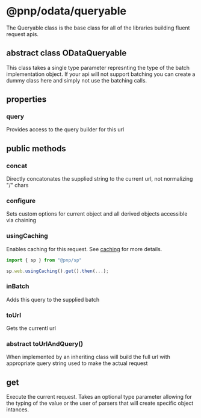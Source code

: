 # @pnp/odata/queryable

The Queryable class is the base class for all of the libraries building fluent request apis.

## abstract class ODataQueryable<BatchType extends ODataBatch>

This class takes a single type parameter represnting the type of the batch implementation object. If your api will not support batching 
you can create a dummy class here and simply not use the batching calls.

## properties

### query

Provides access to the query builder for this url



## public methods

### concat

Directly concatonates the supplied string to the current url, not normalizing "/" chars

### configure

Sets custom options for current object and all derived objects accessible via chaining

### usingCaching

Enables caching for this request. See [caching](caching.md) for more details.

```TypeScript
import { sp } from "@pnp/sp"

sp.web.usingCaching().get().then(...);
```

### inBatch

Adds this query to the supplied batch

### toUrl

Gets the currentl url

### abstract toUrlAndQuery()

When implemented by an inheriting class will build the full url with appropriate query string used to make the actual request

## get

Execute the current request. Takes an optional type parameter allowing for the typing of the value or the user of parsers that will create specific object intances.
